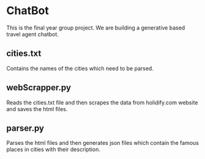 # ChatBot
This is the final year group project. We are building a generative based travel agent chatbot.

## cities.txt 
Contains the names of the cities which need to be parsed.

## webScrapper.py 
Reads the cities.txt file and then scrapes the data from holidify.com website and saves the html files.

## parser.py 
Parses the html files and then generates json files which contain the famous places in cities with their description.
